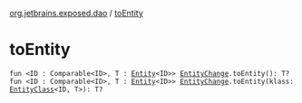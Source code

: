 [org.jetbrains.exposed.dao](index.md) / [toEntity](.)

# toEntity

`fun <ID : Comparable<ID>, T : `[`Entity`](-entity/index.md)`<ID>> `[`EntityChange`](-entity-change/index.md)`.toEntity(): T?`
`fun <ID : Comparable<ID>, T : `[`Entity`](-entity/index.md)`<ID>> `[`EntityChange`](-entity-change/index.md)`.toEntity(klass: `[`EntityClass`](-entity-class/index.md)`<ID, T>): T?`